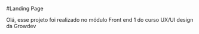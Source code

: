 #Landing Page 

Olá, esse projeto foi realizado no módulo Front end 1 do curso UX/UI design da Growdev 

